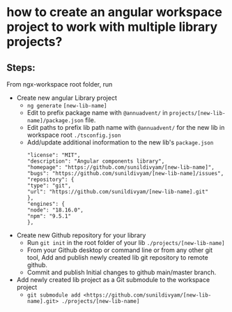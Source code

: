 # how to create an angular workspace project to work with multiple library projects?

## Steps:

From ngx-workspace root folder, run

- Create new angular Library project
  - `ng generate` `[new-lib-name]`
  - Edit to prefix package name with `@annuadvent/` in `projects/[new-lib-name]/package.json` file.
  - Edit paths to prefix lib path name with `@annuadvent/` for the new lib in workspace root `./tsconfig.json`
  - Add/update additional inoformation to the new lib's `package.json`
    ```
    "license": "MIT",
    "description": "Angular components library",
    "homepage": "https://github.com/sunildivyam/[new-lib-name]",
    "bugs": "https://github.com/sunildivyam/[new-lib-name]/issues",
    "repository": {
    "type": "git",
    "url": "https://github.com/sunildivyam/[new-lib-name].git"
    },
    "engines": {
    "node": "18.16.0",
    "npm": "9.5.1"
    },
    ```
- Create new Github repository for your library
  - Run `git init` in the root folder of your lib `./projects/[new-lib-name]`
  - From your Github desktop or command line or from any other git tool, Add and publish newly created lib git repository to remote github.
  - Commit and publish Initial changes to github main/master branch.
- Add newly created lib project as a Git submodule to the workspace project
  - `git submodule add <https://github.com/sunildivyam/[new-lib-name].git> ./projects/[new-lib-name]`
